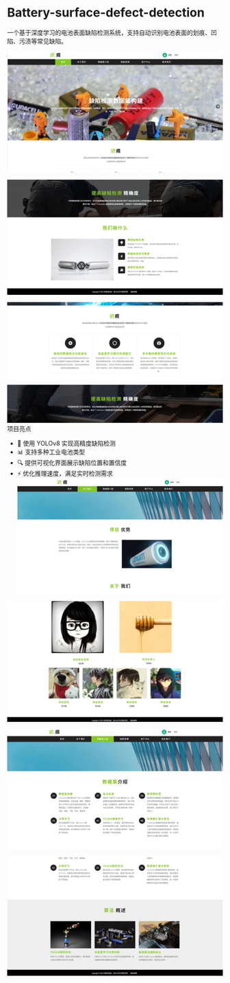 # Battery-surface-defect-detection

一个基于深度学习的电池表面缺陷检测系统，支持自动识别电池表面的划痕、凹陷、污渍等常见缺陷。

![1](./image/1.png)

![2.png](image/2.png)

![3.png](image/3.png)
项目亮点

- 🚀 使用 YOLOv8 实现高精度缺陷检测
- 📊 支持多种工业电池类型
- 🔍 提供可视化界面展示缺陷位置和置信度
- ⚡ 优化推理速度，满足实时检测需求
![4.png](image/4.png)

![5.png](image/5.png)

![6.png](image/6.png)

![7.png](image/7.png)